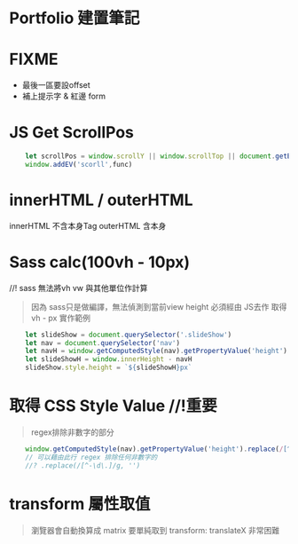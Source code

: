 # Portfolio 建置筆記

# FIXME
- 最後一區要設offset
- 補上提示字 & 紅邊 form


# JS Get ScrollPos
```js
    let scrollPos = window.scrollY || window.scrollTop || document.getElementsByTagName('html')[0].scrollTop
    window.addEV('scorll',func)
```

# innerHTML / outerHTML
innerHTML 不含本身Tag
outerHTML 含本身

# Sass calc(100vh - 10px)
//! sass 無法將vh vw 與其他單位作計算
> 因為 sass只是做編譯，無法偵測到當前view height
> 必須經由 JS去作 取得 vh - px
> 實作範例
```js
    let slideShow = document.querySelector('.slideShow')
    let nav = document.querySelector('nav')
    let navH = window.getComputedStyle(nav).getPropertyValue('height').replace(/[^-\d\.]/g, '')
    let slideShowH = window.innerHeight - navH
    slideShow.style.height = `${slideShowH}px`
```

# 取得 CSS Style Value  //!重要
> regex排除非數字的部分
```js
    window.getComputedStyle(nav).getPropertyValue('height').replace(/[^-\d\.]/g, '')
    // 可以藉由此行 regex 排除任何非數字的
    //? .replace(/[^-\d\.]/g, '')
```

# transform 屬性取值
> 瀏覽器會自動換算成 matrix
> 要單純取到 transform: translateX 非常困難